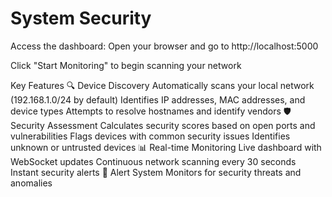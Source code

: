 # System Security

Access the dashboard: Open your browser and go to http://localhost:5000

Click "Start Monitoring" to begin scanning your network

Key Features
🔍 Device Discovery
Automatically scans your local network (192.168.1.0/24 by default)
Identifies IP addresses, MAC addresses, and device types
Attempts to resolve hostnames and identify vendors
🛡️ Security Assessment
Calculates security scores based on open ports and vulnerabilities
Flags devices with common security issues
Identifies unknown or untrusted devices
📊 Real-time Monitoring
Live dashboard with WebSocket updates
Continuous network scanning every 30 seconds
Instant security alerts
🚨 Alert System
Monitors for security threats and anomalies

